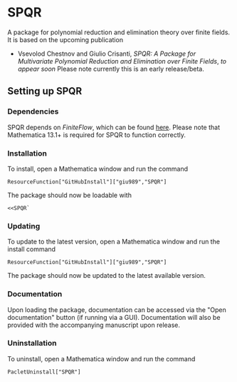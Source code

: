 # SPQR
A package for polynomial reduction and elimination theory over finite fields. It is based on the upcoming publication
- Vsevolod Chestnov and Giulio Crisanti, *SPQR: A Package for Multivariate Polynomial Reduction and Elimination over Finite Fields*,
  _to appear soon_
Please note currently this is an early release/beta.
## Setting up SPQR
### Dependencies
SPQR depends on _FiniteFlow_, which can be found [here](https://github.com/peraro/finiteflow).
Please note that Mathematica 13.1+ is required for SPQR to function correctly.
### Installation
To install, open a Mathematica window and run the command
```wolfram
ResourceFunction["GitHubInstall"]["giu989","SPQR"]
```
The package should now be loadable with
```wolfram
<<SPQR`
```
### Updating
To update to the latest version, open a Mathematica window and run the install command
```wolfram
ResourceFunction["GitHubInstall"]["giu989","SPQR"]
```
The package should now be updated to the latest available version.
### Documentation
Upon loading the package, documentation can be accessed via the "Open documentation" button (if running via a GUI). Documentation will also be provided with the accompanying manuscript upon release.
### Uninstallation
To uninstall, open a Mathematica window and run the command
```wolfram
PacletUninstall["SPQR"]
```